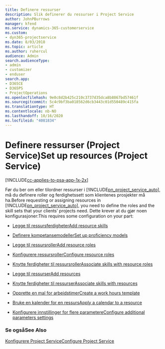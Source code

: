 ```yaml
---
title: Definere ressurser
description: Slik definerer du ressurser i Project Service
author: JohnPBurrows
manager: kfend
ms.service: dynamics-365-customerservice
ms.custom:
- dyn365-projectservice
ms.date: 8/03/2018
ms.topic: article
ms.author: ruhercul
audience: Admin
search.audienceType:
- admin
- customizer
- enduser
search.app:
- D365CE
- D365PS
- ProjectOperations
ms.openlocfilehash: 9e0c8d2b425c210c3737d35dca8b8867bd57461f
ms.sourcegitcommit: 5c4c9bf3ba018562d6cb3443c01d550489c415fa
ms.translationtype: HT
ms.contentlocale: nb-NO
ms.lasthandoff: 10/16/2020
ms.locfileid: "4081834"
---
```

# <a name="set-up-resources-project-service"></a><span data-ttu-id="93d60-103">Definere ressurser (Project Service)</span><span class="sxs-lookup"><span data-stu-id="93d60-103">Set up resources (Project Service)</span></span>

[!INCLUDE[cc-applies-to-psa-app-1x-2x](../includes/cc-applies-to-psa-app-1x-2x.md)]

<span data-ttu-id="93d60-104">Før du ber om eller tilordner ressurser i [!INCLUDE[pn_project_service_auto](../includes/pn-project-service-auto.md)], må du definere roller og ferdighetssett som klientenes prosjekter må ha.</span><span class="sxs-lookup"><span data-stu-id="93d60-104">Before requesting or assigning resources in [!INCLUDE[pn_project_service_auto](../includes/pn-project-service-auto.md)], you need to define the roles and the skill sets that your clients’ projects need.</span></span> <span data-ttu-id="93d60-105">Dette krever at du gjør noen konfigurasjoner:</span><span class="sxs-lookup"><span data-stu-id="93d60-105">This requires some configuration on your part:</span></span>  
  
-   [<span data-ttu-id="93d60-106">Legge til ressursferdigheter</span><span class="sxs-lookup"><span data-stu-id="93d60-106">Add resource skills</span></span>](../psa/add-resource-skills.md)  
  
-   [<span data-ttu-id="93d60-107">Definere kompetansemodeller</span><span class="sxs-lookup"><span data-stu-id="93d60-107">Set up proficiency models</span></span>](../psa/set-up-proficiency-models.md)  
  
-   [<span data-ttu-id="93d60-108">Legge til ressursroller</span><span class="sxs-lookup"><span data-stu-id="93d60-108">Add resource roles</span></span>](../psa/add-resource-roles.md)  
  
-   [<span data-ttu-id="93d60-109">Konfigurere ressursroller</span><span class="sxs-lookup"><span data-stu-id="93d60-109">Configure resource roles</span></span>](../psa/configure-resource-roles.md)  
  
-   [<span data-ttu-id="93d60-110">Knytte ferdigheter til ressursroller</span><span class="sxs-lookup"><span data-stu-id="93d60-110">Associate skills with resource roles</span></span>](../psa/associate-skills-with-resource-roles.md)  
  
-   [<span data-ttu-id="93d60-111">Legge til ressurser</span><span class="sxs-lookup"><span data-stu-id="93d60-111">Add resources</span></span>](../psa/add-resources.md)  
  
-   [<span data-ttu-id="93d60-112">Knytte ferdigheter til ressurser</span><span class="sxs-lookup"><span data-stu-id="93d60-112">Associate skills with resources</span></span>](../psa/associate-skills-with-resources.md)  
  
-   [<span data-ttu-id="93d60-113">Opprette en mal for arbeidstimer</span><span class="sxs-lookup"><span data-stu-id="93d60-113">Create a work hours template</span></span>](../psa/create-work-hours-template.md)  
  
-   [<span data-ttu-id="93d60-114">Bruke en kalender for en ressurs</span><span class="sxs-lookup"><span data-stu-id="93d60-114">Apply a calendar to a resource</span></span>](../psa/apply-calendar-resource.md)  
  
-   [<span data-ttu-id="93d60-115">Konfigurere innstillinger for flere parametere</span><span class="sxs-lookup"><span data-stu-id="93d60-115">Configure additional parameters settings</span></span>](../psa/configure-additional-parameters-settings.md)  
  
### <a name="see-also"></a><span data-ttu-id="93d60-116">Se også</span><span class="sxs-lookup"><span data-stu-id="93d60-116">See Also</span></span>  
 [<span data-ttu-id="93d60-117">Konfigurere Project Service</span><span class="sxs-lookup"><span data-stu-id="93d60-117">Configure Project Service</span></span>](../psa/configure.md)
